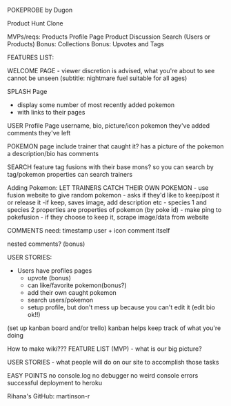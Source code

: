POKEPROBE by Dugon

Product Hunt Clone

MVPs/reqs:
    Products
    Profile Page
    Product Discussion
    Search (Users or Products)
    Bonus: Collections
    Bonus: Upvotes and Tags


FEATURES LIST:

WELCOME PAGE
    - viewer discretion is advised, what you're about to see cannot be unseen (subtitle: nightmare fuel suitable for all ages)

SPLASH Page
 - display some number of most recently added pokemon
 - with links to their pages

USER Profile Page
    username, bio, picture/icon
    pokemon they've added
    comments they've left

 POKEMON page
    include trainer that caught it?
    has a picture of the pokemon
    a description/bio
    has comments

SEARCH feature
    tag fusions with their base mons? so you can search by tag/pokemon properties
    can search trainers

Adding Pokemon:
LET TRAINERS CATCH THEIR OWN POKEMON
    - use fusion website to give random pokemon
    - asks if they'd like to keep/post it or release it
        -if keep, saves image, add description etc
        - species 1 and species 2 properties are properties of pokemon (by poke id)
        - make ping to pokefusion
        - if they choose to keep it, scrape image/data from website

COMMENTS need:
    timestamp
    user + icon
    comment itself

nested comments? (bonus)

USER STORIES:

- Users have profiles pages
    - upvote (bonus)
    - can like/favorite pokemon(bonus?)
    - add their own caught pokemon
    - search users/pokemon
    - setup profile, but don't mess up because you can't edit it
        (edit bio ok!!)


(set up kanban board and/or trello)
    kanban helps keep track of what you're doing

How to make wiki???
FEATURE LIST (MVP) - what is our big picture?


USER STORIES - what people will do on our site to accomplish those tasks

EASY POINTS
    no console.log
    no debugger
    no weird console errors
    successful deployment to heroku

Rihana's GitHub: martinson-r
